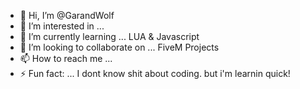 - 👋 Hi, I’m @GarandWolf
- 👀 I’m interested in ...
- 🌱 I’m currently learning ... LUA & Javascript
- 💞️ I’m looking to collaborate on ... FiveM Projects
- 📫 How to reach me ...
- ⚡ Fun fact: ... I dont know shit about coding. but i'm learnin quick!

<!---
GarandWolf/GarandWolf is a ✨ special ✨ repository because its `README.md` (this file) appears on your GitHub profile.
You can click the Preview link to take a look at your changes.
--->
